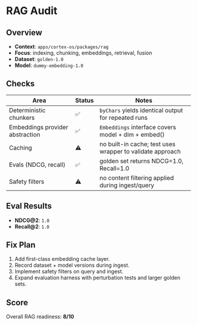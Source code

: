# RAG Audit

## Overview

- **Context**: `apps/cortex-os/packages/rag`
- **Focus**: indexing, chunking, embeddings, retrieval, fusion
- **Dataset**: `golden-1.0`
- **Model**: `dummy-embedding-1.0`

## Checks

| Area                            | Status | Notes                                                     |
| ------------------------------- | ------ | --------------------------------------------------------- |
| Deterministic chunkers          | ✅     | `byChars` yields identical output for repeated runs       |
| Embeddings provider abstraction | ✅     | `Embeddings` interface covers model + dim + embed()       |
| Caching                         | ⚠️     | no built-in cache; test uses wrapper to validate approach |
| Evals (NDCG, recall)            | ✅     | golden set returns NDCG=1.0, Recall=1.0                   |
| Safety filters                  | ⚠️     | no content filtering applied during ingest/query          |

## Eval Results

- **NDCG@2**: `1.0`
- **Recall@2**: `1.0`

## Fix Plan

1. Add first-class embedding cache layer.
2. Record dataset + model versions during ingest.
3. Implement safety filters on query and ingest.
4. Expand evaluation harness with perturbation tests and larger golden sets.

## Score

Overall RAG readiness: **8/10**
